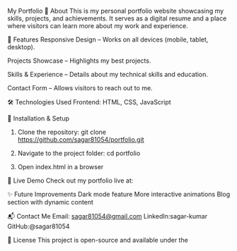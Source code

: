 My Portfolio
📌 About
This is my personal portfolio website showcasing my skills, projects, and achievements. It serves as a digital resume and a place where visitors can learn more about my work and experience.

🚀 Features
Responsive Design – Works on all devices (mobile, tablet, desktop).

Projects Showcase – Highlights my best projects.

Skills & Experience – Details about my technical skills and education.

Contact Form – Allows visitors to reach out to me.

🛠 Technologies Used
Frontend: HTML, CSS, JavaScript

📂 Installation & Setup
1. Clone the repository:
git clone https://github.com/sagar81054/portfolio.git

2. Navigate to the project folder:
cd portfolio


3. Open index.html in a browser
   
🔗 Live Demo
Check out my portfolio live at: 

✨ Future Improvements
Dark mode feature
More interactive animations
Blog section with dynamic content

📬 Contact Me
Email: sagar81054@gmail.com
LinkedIn:sagar-kumar
GitHub:@sagar81054

📜 License
This project is open-source and available under the
